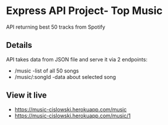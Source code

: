 # Express API Project- Top Music

API returning best 50 tracks from Spotify

## Details

API takes data from JSON file and serve it via 2 endpoints:

* /music -list of all 50 songs
* /music/:songId -data about selected song

## View it live

* https://music-cislowski.herokuapp.com/music
* https://music-cislowski.herokuapp.com/music/1

